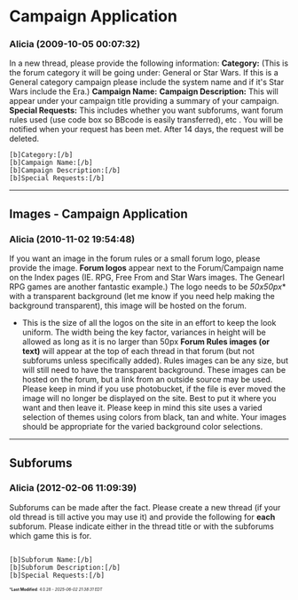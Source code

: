 # Campaign Application

### **Alicia** (2009-10-05 00:07:32)

In a new thread, please provide the following information:
**Category:** (This is the forum category it will be going under: General or Star Wars. If this is a General category campaign please include the system name and if it's Star Wars include the Era.)
**Campaign Name:**
**Campaign Description:** This will appear under your campaign title providing a summary of your campaign.
**Special Requests:** This includes whether you want subforums, want forum rules used (use code box so BBcode is easily transferred), etc .
You will be notified when your request has been met. After 14 days, the request will be deleted.

```
[b]Category:[/b]
[b]Campaign Name:[/b]
[b]Campaign Description:[/b]
[b]Special Requests:[/b]
```

---

## Images - Campaign Application

### **Alicia** (2010-11-02 19:54:48)

If you want an image in the forum rules or a small forum logo, please provide the image.
**Forum logos** appear next to the Forum/Campaign name on the Index pages (IE. RPG, Free From and Star Wars images. The Genearl RPG games are another fantastic example.) The logo needs to be *50x50px** with a transparent background (let me know if you need help making the background transparent), this image will be hosted on the forum.

* This is the size of all the logos on the site in an effort to keep the look uniform. The width being the key factor, variances in height will be allowed as long as it is no larger than 50px
**Forum Rules images (or text)** will appear at the top of each thread in that forum (but not subforums unless specifically added). Rules images can be any size, but will still need to have the transparent background. These images can be hosted on the forum, but a link from an outside source may be used. Please keep in mind if you use photobucket, if the file is ever moved the image will no longer be displayed on the site. Best to put it where you want and then leave it.
Please keep in mind this site uses a varied selection of themes using colors from black, tan and white. Your images should be appropriate for the varied background color selections.

---

## Subforums

### **Alicia** (2012-02-06 11:09:39)

Subforums can be made after the fact. Please create a new thread (if your old thread is till active you may use it) and provide the following for **each** subforum. Please indicate either in the thread title or with the subforums which game this is for.

```

[b]Subforum Name:[/b]
[b]Subforum Description:[/b]
[b]Special Requests:[/b]
```



<span style="font-size: 0.5em;">***Last Modified**: 4.0.28 - *2025-06-02 21:38:31 EDT*</span>